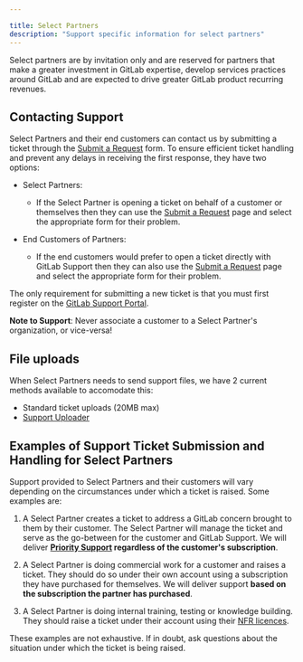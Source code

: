```yaml
---

title: Select Partners
description: "Support specific information for select partners"
---
```


Select partners are by invitation only and are reserved for partners that make
a greater investment in GitLab expertise, develop services practices around
GitLab and are expected to drive greater GitLab product recurring revenues.

## Contacting Support

Select Partners and their end customers can contact us by submitting a ticket through the [Submit a Request](https://support.gitlab.com/hc/en-us/requests/new) form. To ensure efficient ticket handling and prevent any delays in receiving the first response, they have two options:

   - Select Partners:
      - If the Select Partner is opening a ticket on behalf of a customer or themselves then they can use the [Submit a Request](https://support.gitlab.com/hc/en-us/requests/new) page and select the appropriate form for their problem.

   - End Customers of Partners:
      - If the end customers would prefer to open a ticket directly with GitLab Support then they can also use the [Submit a Request](https://support.gitlab.com/hc/en-us/requests/new) page and select the appropriate form for their problem.

The only requirement for submitting a new ticket is that you must first register on the [GitLab Support Portal](https://about.gitlab.com/support/portal/).

**Note to Support**: Never associate a customer to a Select Partner's organization, or vice-versa!

## File uploads

When Select Partners needs to send support files, we have 2 current methods
available to accomodate this:

- Standard ticket uploads (20MB max)
- [Support Uploader](https://about.gitlab.com/support/providing-large-files/#support-uploader)

## Examples of Support Ticket Submission and Handling for Select Partners

Support provided to Select Partners and their customers will vary depending on
the circumstances under which a ticket is raised. Some examples are:

1. A Select Partner creates a ticket to address a GitLab concern brought to
   them by their customer. The Select Partner will manage the ticket and
   serve as the go-between for the customer and GitLab Support. We will deliver
   **[Priority Support](https://about.gitlab.com/support/#priority-support)
   regardless of the customer's subscription**.

1. A Select Partner is doing commercial work for a customer and raises a
   ticket. They should do so under their own account using a subscription
   they have purchased for themselves. We will deliver support **based on the
   subscription the partner has purchased**.

1. A Select Partner is doing internal training, testing or knowledge
   building. They should raise a ticket under their account using their
   [NFR licences](/handbook/resellers/#nfr-programpolicy).

These examples are not exhaustive. If in doubt, ask questions about the
situation under which the ticket is being raised.
